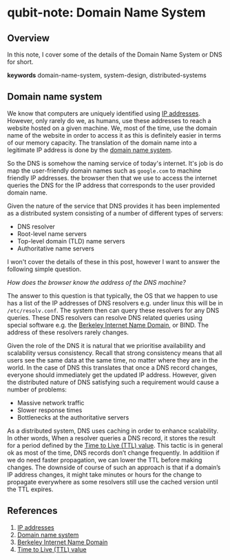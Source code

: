 # qubit-note: Domain Name System

## Overview

In this note, I cover some of the details of the Domain Name System or DNS for short.

**keywords** domain-name-system, system-design, distributed-systems

## Domain name system

We know that computers are uniquely identified using <a href="https://en.wikipedia.org/wiki/IP_address">IP addresses</a>. 
However, only rarely do we, as humans,  use these addresses to reach a website hosted on a given machine. We, most of the time, use the 
domain name of the website in order to access it as this is definitely easier in terms of our memory capacity. 
The translation of the domain name into a legitimate IP address is done by the <a href="https://en.wikipedia.org/wiki/Domain_Name_System">domain name system</a>.


So the DNS is somehow the naming service of today's internet. It's job is do map the user-friendly domain names such as ```google.com```
to machine friendly IP addresses. the browser then that we use to access the internet queries the DNS for the IP address that corresponds to
the user provided domain name. 

Given the nature of the service that DNS provides it has been implemented as a distributed system consisting of a number
of different types of servers:

- DNS resolver
- Root-level name servers
- Top-level domain (TLD) name servers
- Authoritative name servers

I won't cover the details of these in this post, however I want to answer the following simple question.

_How does the browser know the address of the DNS machine?_

The answer to this question is that typically, the OS that we happen to use has a list of the IP addresses of DNS resolvers e.g. under linux this
will be in ```/etc/resolv.conf```.  The system then can query these resolvers for any DNS queries.
These DNS resolvers can  resolve DNS related queries using special software e.g. the <a href="https://en.wikipedia.org/wiki/BIND">Berkeley Internet Name Domain</a>, or BIND.
The address of these resolvers rarely changes.


Given the role of the DNS it is natural that we prioritise availability and scalability versus consistency.
Recall that strong consistency means that all users see the same data at the same time, no matter where they are in the world. 
In the case of DNS this translates that once a  DNS record changes, everyone should immediately get the updated IP address.
However, given the distributed nature of DNS satisfying such a requirement would cause a number of problems:

- Massive network traffic
- Slower response times
- Bottlenecks at the authoritative servers

As a distributed system, DNS uses caching in order to enhance scalability.
In other words, When a resolver queries a DNS record, it stores the result for a period defined by the <a href="https://en.wikipedia.org/wiki/Time_to_live">Time to Live (TTL) value</a>.
This tactic is in general ok as most of the time, DNS records don’t change frequently. In additiion if we do need faster propagation,
we can lower the TTL before making changes. The downside of course of such an approach is that if a domain’s IP address changes, 
it might take minutes or hours for the change to propagate everywhere as some resolvers still use the cached version until the TTL expires.



## References

1. <a href="https://en.wikipedia.org/wiki/IP_address">IP addresses</a>
2. <a href="https://en.wikipedia.org/wiki/Domain_Name_System">Domain name system</a>
3. <a href="https://en.wikipedia.org/wiki/BIND">Berkeley Internet Name Domain</a>
4. <a href="https://en.wikipedia.org/wiki/Time_to_live">Time to Live (TTL) value</a>
